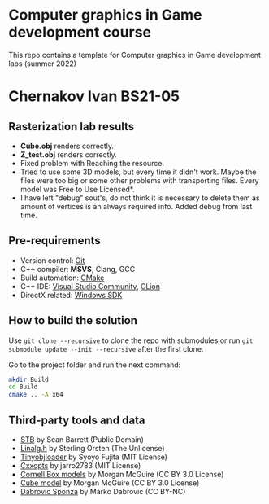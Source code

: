 # Computer graphics in Game development course

This repo contains a template for Computer graphics in Game development labs (summer 2022)

# Chernakov Ivan BS21-05
## Rasterization lab results
- **Cube.obj** renders correctly.
- **Z_test.obj** renders correctly.
- Fixed problem with Reaching the resource.
- Tried to use some 3D models, but every time it didn't work. Maybe the files were too big or some other problems with transporting files. Every model was Free to Use Licensed*.
- I have left "debug" sout's, do not think it is necessary to delete them as amount of vertices is an always required info. Added debug from last time.

## Pre-requirements

- Version control: [Git](https://git-scm.com/)
- C++ compiler: **MSVS**, Clang, GCC
- Build automation: [CMake](https://cmake.org/download/)
- C++ IDE: [Visual Studio Community](https://visualstudio.microsoft.com/downloads/), [CLion](https://www.jetbrains.com/clion/)
- DirectX related: [Windows SDK](https://developer.microsoft.com/en-us/windows/downloads/windows-sdk/)

## How to build the solution

Use `git clone --recursive` to clone the repo with submodules or run `git submodule update --init --recursive` after the first clone.

Go to the project folder and run the next command:

```sh
mkdir Build
cd Build
cmake .. -A x64
```

## Third-party tools and data

- [STB](https://github.com/nothings/stb) by Sean Barrett (Public Domain)
- [Linalg.h](https://github.com/sgorsten/linalg) by Sterling Orsten (The Unlicense)
- [Tinyobjloader](https://github.com/syoyo/tinyobjloader) by Syoyo Fujita (MIT License)
- [Cxxopts](https://github.com/jarro2783/cxxopts) by jarro2783 (MIT License)
- [Cornell Box models](https://casual-effects.com/g3d/data10/index.html#) by Morgan McGuire (CC BY 3.0 License)
- [Cube model](https://casual-effects.com/g3d/data10/index.html#) by Morgan McGuire (CC BY 3.0 License)
- [Dabrovic Sponza](https://casual-effects.com/g3d/data10/index.html#) by Marko Dabrovic (CC BY-NC)
